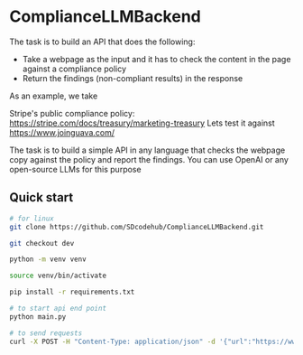 # ComplianceLLMBackend

The task is to build an API that does the following:

* Take a webpage as the input and it has to check the content in the page against a compliance policy
* Return the findings (non-compliant results) in the response

As an example, we take

Stripe's public compliance policy: https://stripe.com/docs/treasury/marketing-treasury
Lets test it against https://www.joinguava.com/

The task is to build a simple API in any language that checks the webpage copy against the policy and report the findings. 
You can use OpenAI or any open-source LLMs for this purpose

## Quick start

```bash
# for linux
git clone https://github.com/SDcodehub/ComplianceLLMBackend.git

git checkout dev

python -m venv venv

source venv/bin/activate

pip install -r requirements.txt

# to start api end point
python main.py

# to send requests
curl -X POST -H "Content-Type: application/json" -d '{"url":"https://www.joinguava.com"}' http://localhost:5000/check-compliance
```
